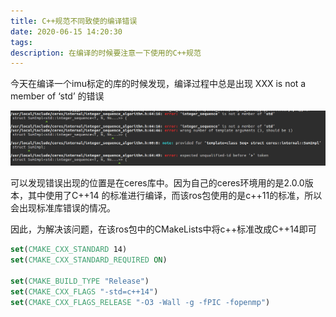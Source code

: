 ```yaml
---
title: C++规范不同致使的编译错误
date: 2020-06-15 14:20:30
tags: 
description: 在编译的时候要注意一下使用的C++规范
---
```


今天在编译一个imu标定的库的时候发现，编译过程中总是出现 XXX is not a member of ‘std’ 的错误

![](2020-06-15-20200615-C-version-error/err.png)

可以发现错误出现的位置是在ceres库中。因为自己的ceres环境用的是2.0.0版本，其中使用了C++14 的标准进行编译，而该ros包使用的是c++11的标准，所以会出现标准库错误的情况。

因此，为解决该问题，在该ros包中的CMakeLists中将c++标准改成C++14即可

```cmake
set(CMAKE_CXX_STANDARD 14)
set(CMAKE_CXX_STANDARD_REQUIRED ON)

set(CMAKE_BUILD_TYPE "Release")
set(CMAKE_CXX_FLAGS "-std=c++14")
set(CMAKE_CXX_FLAGS_RELEASE "-O3 -Wall -g -fPIC -fopenmp")
```

